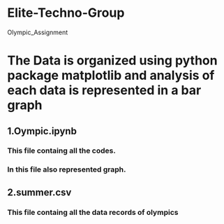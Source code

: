 # Elite-Techno-Group
Olympic_Assignment

# The Data is organized using python package matplotlib and analysis of each data is represented in a bar graph

## 1.Oympic.ipynb
### This file containg all the codes.
### In this file also represented graph.
## 2.summer.csv
### This file containg all the data records of olympics
